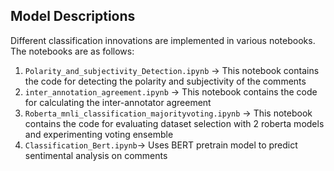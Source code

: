 ## Model Descriptions
Different classification innovations are implemented in various notebooks.
The notebooks are as follows:
1. ```Polarity_and_subjectivity_Detection.ipynb``` -> This notebook contains the code for detecting the polarity and subjectivity of the comments
1. ```inter_annotation_agreement.ipynb``` -> This notebook contains the code for calculating the inter-annotator agreement
1. ```Roberta_mnli_classification_majorityvoting.ipynb``` -> This notebook contains the code for evaluating dataset selection with 2 roberta models and experimenting voting ensemble
1. ```Classification_Bert.ipynb```-> Uses BERT pretrain model to predict sentimental analysis on comments
